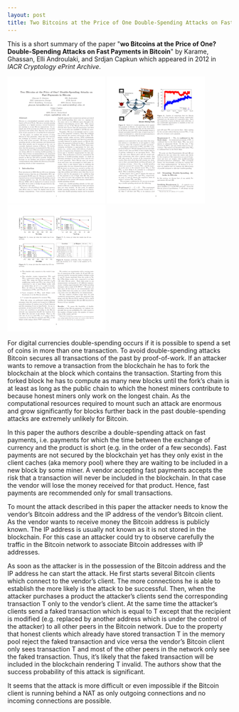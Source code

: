 ```yaml
---
layout: post
title: Two Bitcoins at the Price of One Double-Spending Attacks on Fast Payments in Bitcoin
---
```


This is a short summary of the paper "**wo Bitcoins at the Price of One? Double-Spending Attacks on Fast Payments in Bitcoin**" by Karame, Ghassan, Elli Androulaki, and Srdjan Capkun which appeared in 2012 in *IACR Cryptology ePrint Archive*.

![page 1](../assets/two_bitcoins-0.png)
![page 2](../assets/two_bitcoins-5.png)
![page 3](../assets/two_bitcoins-8.png)

For digital currencies double-spending occurs if it is possible to spend a set of coins in more than one transaction. To avoid double-spending attacks Bitcoin secures all transactions of the past by proof-of-work. If an attacker wants to remove a transaction from the blockchain he has to fork the blockchain at the block which contains the transaction. Starting from this forked block he has to compute as many new blocks until the fork’s chain is at least as long as the public chain to which the honest miners contribute to because honest miners only work on the longest chain. As the computational resources required to mount such an attack are enormous and grow significantly for blocks further back in the past double-spending attacks are extremely unlikely for Bitcoin.

In this paper the authors describe a double-spending attack on fast payments, i.e. payments for which the time between the exchange of currency and the product is short (e.g. in the order of a few seconds). Fast payments are not secured by the blockchain yet has they only exist in the client caches (aka memory pool) where they are waiting to be included in a new block by some miner. A vendor accepting fast payments accepts the risk that a transaction will never be included in the blockchain. In that case the vendor will lose the money received for that product. Hence, fast payments are recommended only for small transactions.

To mount the attack described in this paper the attacker needs to know the vendor’s Bitcoin address and the IP address of the vendor’s Bitcoin client. As the vendor wants to receive money the Bitcoin address is publicly known. The IP address is usually not known as it is not stored in the blockchain. For this case an attacker could try to observe carefully the traffic in the Bitcoin network to associate Bitcoin addresses with IP addresses.

As soon as the attacker is in the possession of the Bitcoin address and the IP address he can start the attack. He first starts several Bitcoin clients which connect to the vendor’s client. The more connections he is able to establish the more likely is the attack to be successful. Then, when the attacker purchases a product the attacker’s clients send the corresponding transaction T only to the vendor’s client. At the same time the attacker’s clients send a faked transaction which is equal to T except that the recipient is modified (e.g. replaced by another address which is under the control of the attacker) to all other peers in the Bitcoin network. Due to the property that honest clients which already have stored transaction T in the memory pool reject the faked transaction and vice versa the vendor’s Bitcoin client only sees transaction T and most of the other peers in the network only see the faked transaction. Thus, it’s likely that the faked transaction will be included in the blockchain rendering T invalid. The authors show that the success probability of this attack is significant.

It seems that the attack is more difficult or even impossible if the Bitcoin client is running behind a NAT as only outgoing connections and no incoming connections are possible.
